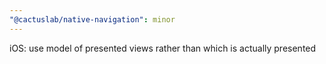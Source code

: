 ```yaml
---
"@cactuslab/native-navigation": minor
---
```


iOS: use model of presented views rather than which is actually presented
